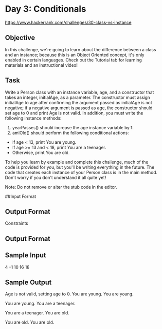 # Day 3: Conditionals

https://www.hackerrank.com/challenges/30-class-vs-instance

## Objective 

In this challenge, we're going to learn about the difference between a class and an instance; because this is an Object Oriented concept, it's only enabled in certain languages. Check out the Tutorial tab for learning materials and an instructional video!

## Task 

Write a Person class with an instance variable, age, and a constructor that takes an integer, initialAge, as a parameter. The constructor must assign initialAge to age after confirming the argument passed as initialAge is not negative; if a negative argument is passed as age, the constructor should set age  to 0 and print Age is not valid. In addition, you must write the following instance methods:

1. yearPasses() should increase the age instance variable by 1.
2. amIOld() should perform the following conditional actions:
+ If age < 13, print You are young.
+ If age >= 13 and < 18, print You are a teenager.
+ Otherwise, print You are old.

To help you learn by example and complete this challenge, much of the code is provided for you, but you'll be writing everything in the future. The code that creates each instance of your Person class is in the main method. Don't worry if you don't understand it all quite yet!

Note: Do not remove or alter the stub code in the editor.

##Input Format


## Output Format

Constraints

## Output Format


## Sample Input
4
-1
10
16
18

## Sample Output

Age is not valid, setting age to 0.
You are young.
You are young.

You are young.
You are a teenager.

You are a teenager.
You are old.

You are old.
You are old.
